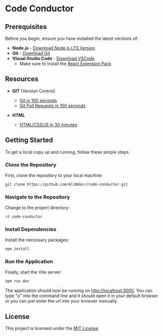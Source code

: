 # Code Conductor

## Prerequisites

Before you begin, ensure you have installed the latest versions of:

- **Node.js** - [Download Node.js LTS Version](https://nodejs.org/en/download)
- **Git** - [Download Git](https://git-scm.com/downloads)
- **Visual Studio Code** - [Download VSCode](https://code.visualstudio.com/)
    - Make sure to install the [React Extension Pack](https://marketplace.visualstudio.com/items?itemName=jawandarajbir.react-vscode-extension-pack)

## Resources
- **GIT** (Version Control)
    - [Git in 100 seconds](https://www.youtube.com/watch?v=hwP7WQkmECE)
    - [Git Pull Requests in 100 seconds](https://www.youtube.com/watch?v=8lGpZkjnkt4)

- **HTML**
    - [HTML/CSS/JS in 30 minutes](https://www.youtube.com/watch?app=desktop&v=_GTMOmRrqkU)

## Getting Started

To get a local copy up and running, follow these simple steps.

### Clone the Repository

First, clone the repository to your local machine:

```bash
git clone https://github.com/AliBdeir/code-conductor.git
```

### Navigate to the Repository

Change to the project directory:

```bash
cd code-conductor
```

### Install Dependencies

Install the necessary packages:

```bash
npm install
```

### Run the Application

Finally, start the Vite server:

```bash
npm run dev
```

The application should now be running on [http://localhost:3000](http://localhost:3000). You can type "o" into the command line and it should open it in your default browser or you can just enter the url into your browser manually.

## License

This project is licensed under the [MIT License](LICENSE).
